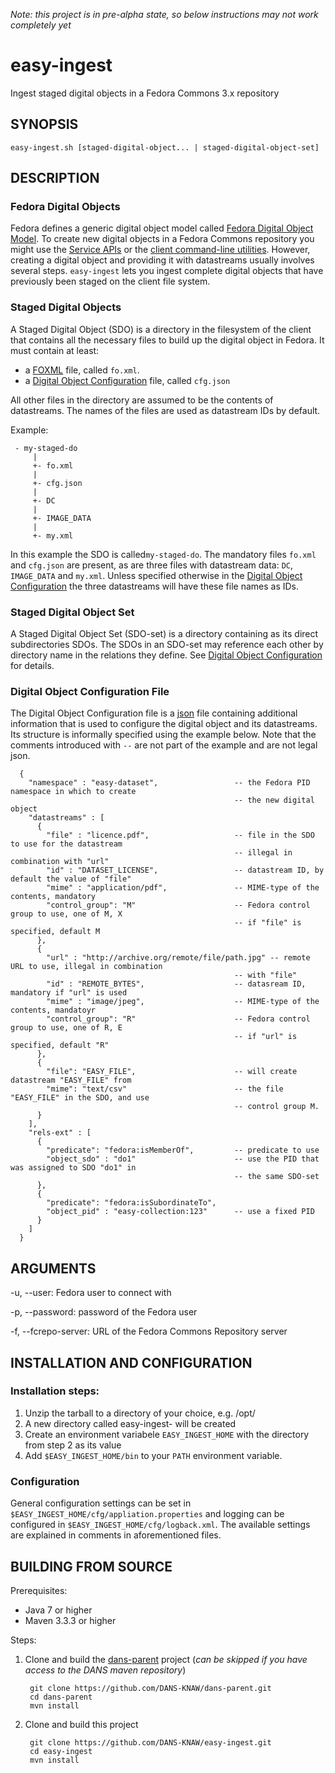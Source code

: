 *Note: this project is in pre-alpha state, so below instructions may not work completely yet*

easy-ingest
===========

Ingest staged digital objects in a Fedora Commons 3.x repository


SYNOPSIS
--------

    easy-ingest.sh [staged-digital-object... | staged-digital-object-set]


DESCRIPTION
-----------

### Fedora Digital Objects

Fedora defines a generic digital object model called [Fedora Digital Object Model]. To create new digital objects in a 
Fedora Commons repository you might use the [Service APIs] or the [client command-line utilities]. However, creating a
digital object and providing it with datastreams usually involves several steps. ``easy-ingest`` lets you ingest complete
digital objects that have previously been staged on the client file system.


### Staged Digital Objects

A Staged Digital Object (SDO) is a directory in the filesystem of the client that contains all the necessary files to build
up the digital object in Fedora. It must contain at least: 

* a [FOXML] file, called ``fo.xml``. 
* a [Digital Object Configuration] file, called ``cfg.json``

All other files in the directory are assumed to be the contents of datastreams. The names of the files are used as datastream 
IDs by default.

Example:

     - my-staged-do
         |
         +- fo.xml
         |
         +- cfg.json
         |
         +- DC
         |
         +- IMAGE_DATA
         |
         +- my.xml

In this example the SDO is called``my-staged-do``. The mandatory files ``fo.xml`` and ``cfg.json`` are present, as are three
files with datastream data: ``DC``, ``IMAGE_DATA`` and ``my.xml``. Unless specified otherwise in the [Digital Object 
Configuration] the three datastreams will have these file names as IDs.


### Staged Digital Object Set

A Staged Digital Object Set (SDO-set) is a directory containing as its direct subdirectories SDOs. The SDOs in an SDO-set
may reference each other by directory name in the relations they define. See [Digital Object Configuration] for details.


### Digital Object Configuration File

The Digital Object Configuration file is a [json] file containing additional information that is used to configure the
digital object and its datastreams. Its structure is informally specified using the example below. Note that the comments
introduced with ``--`` are not part of the example and are not legal json.

      {
        "namespace" : "easy-dataset",                 -- the Fedora PID namespace in which to create
                                                      -- the new digital object
        "datastreams" : [
          {
            "file" : "licence.pdf",                   -- file in the SDO to use for the datastream
                                                      -- illegal in combination with "url"
            "id" : "DATASET_LICENSE",                 -- datastream ID, by default the value of "file"
            "mime" : "application/pdf",               -- MIME-type of the contents, mandatory
            "control_group": "M"                      -- Fedora control group to use, one of M, X
                                                      -- if "file" is specified, default M
          },
          {
            "url" : "http://archive.org/remote/file/path.jpg" -- remote URL to use, illegal in combination
                                                      -- with "file"
            "id" : "REMOTE_BYTES",                    -- datasream ID, mandatory if "url" is used
            "mime" : "image/jpeg",                    -- MIME-type of the contents, mandatoyr
            "control_group": "R"                      -- Fedora control group to use, one of R, E
                                                      -- if "url" is specified, default "R"
          },
          { 
            "file": "EASY_FILE",                      -- will create datastream "EASY_FILE" from 
            "mime": "text/csv"                        -- the file "EASY_FILE" in the SDO, and use
                                                      -- control group M.
          }
        ],
        "rels-ext" : [
          {
            "predicate": "fedora:isMemberOf",         -- predicate to use
            "object_sdo" : "do1"                      -- use the PID that was assigned to SDO "do1" in 
                                                      -- the same SDO-set
          },
          {
            "predicate": "fedora:isSubordinateTo", 
            "object_pid" : "easy-collection:123"      -- use a fixed PID
          }
        ]
      }    


ARGUMENTS
---------

-u, --user: Fedora user to connect with

-p, --password: password of the Fedora user

-f, --fcrepo-server: URL of the Fedora Commons Repository server


INSTALLATION AND CONFIGURATION
------------------------------

### Installation steps:

1. Unzip the tarball to a directory of your choice, e.g. /opt/
2. A new directory called easy-ingest-<version> will be created
3. Create an environment variabele ``EASY_INGEST_HOME`` with the directory from step 2 as its value
4. Add ``$EASY_INGEST_HOME/bin`` to your ``PATH`` environment variable.


### Configuration

General configuration settings can be set in ``$EASY_INGEST_HOME/cfg/appliation.properties`` and logging can be configured
in ``$EASY_INGEST_HOME/cfg/logback.xml``. The available settings are explained in comments in aforementioned files.


BUILDING FROM SOURCE
--------------------

Prerequisites:

* Java 7 or higher
* Maven 3.3.3 or higher
 
Steps:

1. Clone and build the [dans-parent] project (*can be skipped if you have access to the DANS maven repository*)
      
        git clone https://github.com/DANS-KNAW/dans-parent.git
        cd dans-parent
        mvn install
2. Clone and build this project

        git clone https://github.com/DANS-KNAW/easy-ingest.git
        cd easy-ingest
        mvn install


[Fedora Digital Object Model]: https://wiki.duraspace.org/display/FEDORA38/Fedora+Digital+Object+Model
[Service APIs]: https://wiki.duraspace.org/display/FEDORA38/Service+APIs
[client command-line utilities]: https://wiki.duraspace.org/display/FEDORA38/Client+Command-line+Utilities
[FOXML]: https://wiki.duraspace.org/pages/viewpage.action?pageId=66585857
[dans-parent]: https://github.com/DANS-KNAW/dans-parent
[Digital Object Configuration]: #digital-object-configuration-file
[json]: http://json.org/
